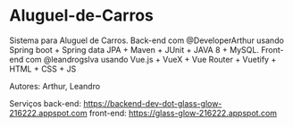 # Aluguel-de-Carros
Sistema para Aluguel de Carros. Back-end com @DeveloperArthur usando Spring boot + Spring data JPA + Maven + JUnit + JAVA 8 + MySQL. Front-end com @leandrogslva usando Vue.js + VueX + Vue Router + Vuetify + HTML + CSS + JS

Autores: Arthur, Leandro

Serviços
back-end: https://backend-dev-dot-glass-glow-216222.appspot.com
front-end: https://glass-glow-216222.appspot.com
